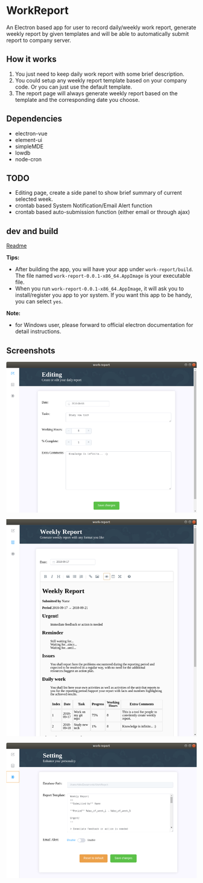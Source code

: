 # WorkReport

An Electron based app for user to record daily/weekly work report, generate weekly report by given templates and will be able to automatically submit report to company server.

## How it works

1. You just need to keep daily work report with some brief description. 
2. You could setup any weekly report template based on your company code. Or you can just use the default template.
3. The report page will always generate weekly report based on the template and the corresponding date you choose.

## Dependencies

* electron-vue
* element-ui
* simpleMDE
* lowdb
* node-cron

## TODO

* Editing page, create a side panel to show brief summary of current selected week.
* crontab based System Notification/Email Alert function
* crontab based auto-submission function (either email or through ajax)

## dev and build

[Readme](https://github.com/phoenixzqy/WorkReport/tree/master/work-report)

**Tips:**

* After building the app, you will have your app under `work-report/build`. The file named `work-report-0.0.1-x86_64.AppImage` is your executable file.
* When you run `work-report-0.0.1-x86_64.AppImage`, it will ask you to install/register you app to yor system. If you want this app to be handy, you can select `yes`.

**Note:**

* for Windows user, please forward to official electron documentation for detail instructions.

## Screenshots

![Editing page](https://github.com/phoenixzqy/WorkReport/blob/master/images/editing_page.png?raw=true)

![Report Page](https://github.com/phoenixzqy/WorkReport/blob/master/images/report_page.png?raw=true)

![Setting Page](https://github.com/phoenixzqy/WorkReport/blob/master/images/setting_page.png?raw=true)